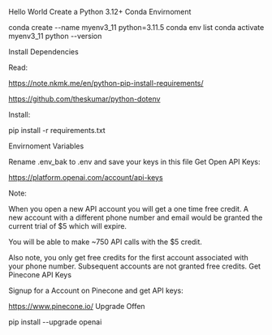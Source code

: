 Hello World
Create a Python 3.12+ Conda Envirnoment

conda create --name myenv3_11 python=3.11.5
conda env list
conda activate myenv3_11
python --version

Install Dependencies

Read:

https://note.nkmk.me/en/python-pip-install-requirements/

https://github.com/theskumar/python-dotenv

Install:

pip install -r requirements.txt

Envirnoment Variables

Rename .env_bak to .env and save your keys in this file
Get Open API Keys:

https://platform.openai.com/account/api-keys

Note:

When you open a new API account you will get a one time free credit. A new account with a different phone number and email would be granted the current trial of $5 which will expire.

You will be able to make ~750 API calls with the $5 credit.

Also note, you only get free credits for the first account associated with your phone number. Subsequent accounts are not granted free credits.
Get Pinecone API Keys

Signup for a Account on Pinecone and get API keys:

https://www.pinecone.io/
Upgrade Offen

pip install --upgrade openai
